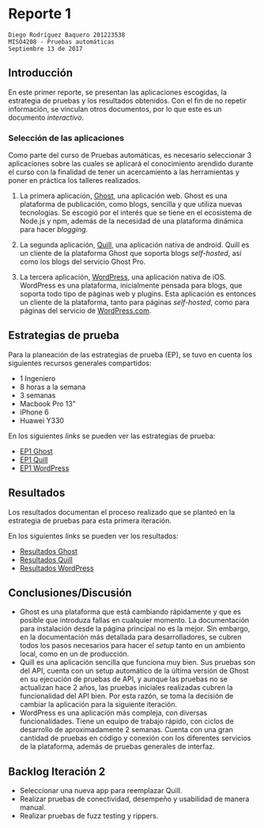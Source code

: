 # Reporte 1
```
Diego Rodríguez Baquero	201223538
MISO4208 - Pruebas automáticas
Septiembre 13 de 2017
```
## Introducción
En este primer reporte, se presentan las aplicaciones escogidas, la estrategia de pruebas y los resultados obtenidos. Con el fin de no repetir información, se vinculan otros documentos, por lo que este es un documento *interactivo*.

### Selección de las aplicaciones
Como parte del curso de Pruebas automáticas, es necesario seleccionar 3 aplicaciones sobre las cuales se aplicará el conocimiento arendido durante el curso con la finalidad de tener un acercamiento a las herramientas y poner en práctica los talleres realizados.

1. La primera aplicación, [Ghost](../Ghost), una aplicación web. Ghost es una plataforma de publicación, como blogs, sencilla y que utiliza nuevas tecnologías. Se escogió por el interés que se tiene en el ecosistema de Node.js y npm, además de la necesidad de una plataforma dinámica para hacer *blogging*.

2. La segunda aplicación, [Quill](../Quill), una aplicación nativa de android. Quill es un cliente de la plataforma Ghost que soporta blogs *self-hosted*, así como los blogs del servicio Ghost Pro.

3. La tercera aplicación, [WordPress](../WordPress), una aplicación nativa de iOS. WordPress es una plataforma, inicialmente pensada para blogs, que soporta todo tipo de páginas web y plugins. Esta aplicación es entonces un cliente de la plataforma, tanto para páginas *self-hosted*, como para páginas del servicio de [WordPress.com](https://wordpress.com).

## Estrategias de prueba
Para la planeación de las estrategias de prueba (EP), se tuvo en cuenta los siguientes recursos generales compartidos:
- 1 Ingeniero
- 8 horas a la semana
- 3 semanas
- Macbook Pro 13"
- iPhone 6
- Huawei Y330

En los siguientes *links* se pueden ver las estrategias de prueba:
- [EP1 Ghost](../Ghost/It1/EP1.md)
- [EP1 Quill](../Quill/It1/EP1.md)
- [EP1 WordPress](../WordPress/It1/EP1.md)

## Resultados
Los resultados documentan el proceso realizado que se planteó en la estrategia de pruebas para esta primera iteración.

En los siguientes *links* se pueden ver los resultados:
- [Resultados Ghost](../Ghost/It1/Resultados.md)
- [Resultados Quill](../Quill/It1/Resultados.md)
- [Resultados WordPress](../WordPress/It1/Resultados.md)

## Conclusiones/Discusión
- Ghost es una plataforma que está cambiando rápidamente y que es posible que introduza fallas en cualquier momento. La documentación para instalación desde la página principal no es la mejor. Sin embargo, en la documentación más detallada para desarrolladores, se cubren todos los pasos necesarios para hacer el *setup* tanto en un ambiento local, como en un de producción.
- Quill es una aplicación sencilla que funciona muy bien. Sus pruebas son del API, cuenta con un setup automático de la última versión de Ghost en su ejecución de pruebas de API, y aunque las pruebas no se actualizan hace 2 años, las pruebas iniciales realizadas cubren la funcionalidad del API bien. Por esta razón, se toma la decisión de cambiar la aplicación para la siguiente iteración.
- WordPress es una aplicación más compleja, con diversas funcionalidades. Tiene un equipo de trabajo rápido, con ciclos de desarrollo de aproximadamente 2 semanas. Cuenta con una gran cantidad de pruebas en código y conexión con los diferentes servicios de la plataforma, además de pruebas generales de interfaz.

## Backlog Iteración 2
- Seleccionar una nueva app para reemplazar Quill.
- Realizar pruebas de conectividad, desempeño y usabilidad de manera manual.
- Realizar pruebas de fuzz testing y rippers.
